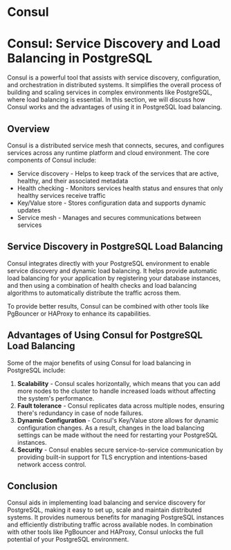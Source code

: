# Consul

# Consul: Service Discovery and Load Balancing in PostgreSQL

Consul is a powerful tool that assists with service discovery, configuration, and orchestration in distributed systems. It simplifies the overall process of building and scaling services in complex environments like PostgreSQL, where load balancing is essential. In this section, we will discuss how Consul works and the advantages of using it in PostgreSQL load balancing.

## Overview

Consul is a distributed service mesh that connects, secures, and configures services across any runtime platform and cloud environment. The core components of Consul include:

- Service discovery - Helps to keep track of the services that are active, healthy, and their associated metadata
- Health checking - Monitors services health status and ensures that only healthy services receive traffic
- Key/Value store - Stores configuration data and supports dynamic updates
- Service mesh - Manages and secures communications between services

## Service Discovery in PostgreSQL Load Balancing

Consul integrates directly with your PostgreSQL environment to enable service discovery and dynamic load balancing. It helps provide automatic load balancing for your application by registering your database instances, and then using a combination of health checks and load balancing algorithms to automatically distribute the traffic across them.

To provide better results, Consul can be combined with other tools like PgBouncer or HAProxy to enhance its capabilities.

## Advantages of Using Consul for PostgreSQL Load Balancing

Some of the major benefits of using Consul for load balancing in PostgreSQL include:

1. **Scalability** - Consul scales horizontally, which means that you can add more nodes to the cluster to handle increased loads without affecting the system's performance.
2. **Fault tolerance** - Consul replicates data across multiple nodes, ensuring there's redundancy in case of node failures.
3. **Dynamic Configuration** - Consul's Key/Value store allows for dynamic configuration changes. As a result, changes in the load balancing settings can be made without the need for restarting your PostgreSQL instances.
4. **Security** - Consul enables secure service-to-service communication by providing built-in support for TLS encryption and intentions-based network access control.

## Conclusion

Consul aids in implementing load balancing and service discovery for PostgreSQL, making it easy to set up, scale and maintain distributed systems. It provides numerous benefits for managing PostgreSQL instances and efficiently distributing traffic across available nodes. In combination with other tools like PgBouncer and HAProxy, Consul unlocks the full potential of your PostgreSQL environment.